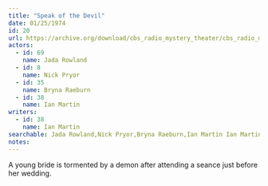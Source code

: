 ```yaml
---
title: "Speak of the Devil"
date: 01/25/1974
id: 20
url: https://archive.org/download/cbs_radio_mystery_theater/cbs_radio_mystery_theater-0001-0050.zip/cbs_radio_mystery_theater-0001-0050%2Fcbsrmt_0020_speak_of_the_devil.mp3
actors:  
  - id: 69
    name: Jada Rowland  
  - id: 8
    name: Nick Pryor  
  - id: 35
    name: Bryna Raeburn  
  - id: 38
    name: Ian Martin
writers:  
  - id: 38
    name: Ian Martin
searchable: Jada Rowland,Nick Pryor,Bryna Raeburn,Ian Martin Ian Martin
notes:  
---
```

A young bride is tormented by a demon after attending a seance just before her wedding.